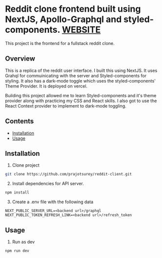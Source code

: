 # Reddit clone frontend built using NextJS, Apollo-Graphql and styled-components. [WEBSITE](https://reddit-client-nu.vercel.app/)

This project is the frontend for a fullstack reddit clone. 

## Overview
This is a replica of the reddit user interface. I built this using NextJS. It uses Grahql for commuinicating with the server and Styled-components for styling. It also has a dark-mode toggle which uses the styled-components' Theme Provider. It is deployed on vercel.

Building this project allowed me to learn Styled-components and it's theme provider along with practicing my CSS and React skills. I also got to use the React Context provider to implement to dark-mode toggling. 

## Contents

* [Installation](#user-content-installation)
* [Usage](#user-content-usage)

## Installation

1. Clone project

```bash
git clone https://github.com/prajotsurey/reddit-client.git
```

2. Install dependencies for API server.

```bash
npm install
```

3. Create a .env file with the following data
```
NEXT_PUBLIC_SERVER_URL=<backend url>/graphql
NEXT_PUBLIC_TOKEN_REFRESH_LINK=<backend url>/refresh_token
```
## Usage

1. Run as dev

```bash
npm run dev
```
